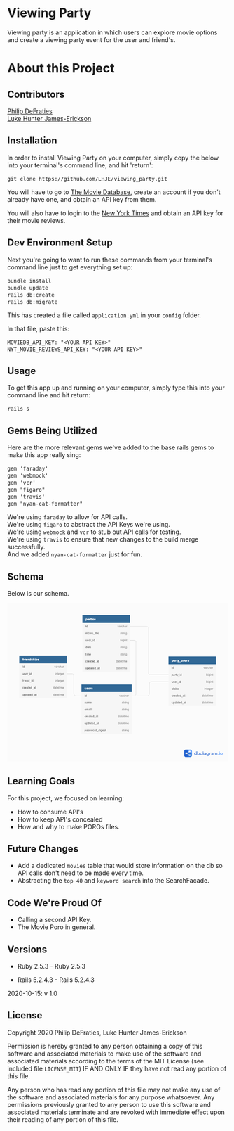 # Viewing Party
Viewing party is an application in which users can explore movie options and create a viewing party event for the user and friend's.


# About this Project  

## Contributors
[Philip DeFraties](https://github.com/PhilipDeFraties)  
[Luke Hunter James-Erickson](https://github.com/LHJE/)

## Installation
In order to install Viewing Party on your computer, simply copy the below into your terminal's command line, and hit 'return':

```
git clone https://github.com/LHJE/viewing_party.git
```

You will have to go to [The Movie Database](https://www.themoviedb.org/login), create an account if you don't already have one, and obtain an API key from them.  

You will also have to login to the [New York Times](https://developer.nytimes.com/accounts/login) and obtain an API key for their movie reviews.

## Dev Environment Setup
Next you're going to want to run these commands from your terminal's command line just to get everything set up:

```
bundle install
bundle update
rails db:create
rails db:migrate
```

This has created a file called `application.yml` in your `config` folder.

In that file, paste this:

```
MOVIEDB_API_KEY: "<YOUR API KEY>"
NYT_MOVIE_REVIEWS_API_KEY: "<YOUR API KEY>"
```  

## Usage
To get this app up and running on your computer, simply type this into your command line and hit return:

```
rails s
```

## Gems Being Utilized
Here are the more relevant gems we've added to the base rails gems to make this app really sing:

```
gem 'faraday'
gem 'webmock'
gem 'vcr'
gem "figaro"
gem 'travis'
gem "nyan-cat-formatter"
```  

We're using `faraday` to allow for API calls.  
We're using `figaro` to abstract the API Keys we're using.  
We're using `webmock` and `vcr`  to stub out API calls for testing.  
We're using `travis` to ensure that new changes to the build merge successfully.  
And we added `nyan-cat-formatter` just for fun.

## Schema
Below is our schema.

![our schema](/viewing_party_schema.png)

## Learning Goals
For this project, we focused on learning:
 - How to consume API's  
 - How to keep API's concealed  
 - How and why to make POROs files.

## Future Changes
- Add a dedicated `movies` table that would store information on the db so API calls don't need to be made every time.  
- Abstracting the `top 40` and `keyword search` into the SearchFacade.  

## Code We're Proud Of
- Calling a second API Key.  
- The Movie Poro in general.

## Versions

- Ruby 2.5.3	- Ruby 2.5.3

- Rails 5.2.4.3	- Rails 5.2.4.3

2020-10-15: v 1.0

## License
Copyright 2020 Philip DeFraties, Luke Hunter James-Erickson

Permission is hereby granted to any person obtaining a copy of this software and associated materials to make use of the software and associated materials according to the terms of the MIT License (see included file `LICENSE_MIT`) IF AND ONLY IF they have not read any portion of this file.

Any person who has read any portion of this file may not make any use of the software and associated materials for any purpose whatsoever. Any permissions previously granted to any person to use this software and associated materials terminate and are revoked with immediate effect upon their reading of any portion of this file.
